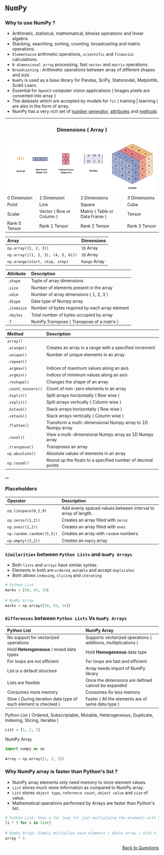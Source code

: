# `NumPy`

### **Why** to use NumPy ?
- Arithmetic, statistcal, mathematical, bitwise operations and linear algebra.
- Stacking, searching, sorting, counting, broadcasting and matrix operations.
- `Elementwise` arithmetic operations, `scientific` and `financial` calculations.
- `N dimensional array` processing, fast `vector` and `matrix` operations.
- `Broadcasting` : Arithmetic operations between array of different shapes and size.
- `NumPy` is used as a base library for Pandas, SciPy, Statsmodel, Matplotlib, Scikit Learn.
- Essential for `OpenCV` computer vision applications ( Images pixels are converted into array )
- The datasets which are accepted by models for `fit` ( training | learning ) are also in the form of array.
- NumPy has a very rich set of [number generator](https://github.com/KIRANKUMAR7296/NumPy/blob/main/Number%20Generators.ipynb), [attributes](https://github.com/KIRANKUMAR7296/NumPy/blob/main/Attribute.md) and [methods](https://github.com/KIRANKUMAR7296/NumPy/blob/main/Method.md)

<table>
  <tr>
    <th colspan="4"><h3>Dimensions ( Array )</h3></th>       
  <tr>
  <tr>
    <td colspan="4"><img src="Images/Dim.png" alt="Dimensions"></td>
  </tr>
  <tr>
    <td>0 Dimension</td>
    <td>1 Dimension</td>
    <td>2 Dimensions</td>
    <td>3 Dimensions</td>
  </tr>  
  <tr>
    <td>Point</td>
    <td>Line</td>
    <td>Square</td>
    <td>Cube</td>
  </tr>  
   <tr>
    <td>Scalar</td>
    <td>Vector ( Row or Column )</td>
    <td>Matrix ( Table or Data Frame )</td>
    <td>Tensor</td>
  </tr>  
  <tr>
    <td>Rank 0 Tensor</td>
    <td>Rank 1 Tensor</td>
    <td>Rank 2 Tensor</td>
    <td>Rank 3 Tensor</td>
  </tr>    
</table>

Array |	Dimensions
:--- | :---
`np.array([1, 2, 3])` |	`1D` Array
`np.array([(1, 2, 3), (4, 5, 6)])` | `2D` Array
`np.arange(start, stop, step)` | `Range` Array

Attribute | Description
:--- | :---
`.shape` | Tuple of array dimensions
`.size` | Number of elements present in the array
`.ndim` | Number of array dimensions ( 1, 2, 3 )
`.dtype` | Data type of Numpy array
`.itemsize` | Number of bytes required by each array element
`.nbytes` | Total number of bytes occupied by array
`.T` | NumPy.Transpose ( Transpose of a matrix )

Method | Description
:--- | :---
`array()` | 
`.arange()` | Creates an array in a range with a specified increment
`.unique()` | Number of unique elements in an array
`.repeat()` |
`.argmax()` | Indices of maximum values along an axis
`.argmin()` | Indices of minimum values along an axis
`.reshape()` | Changes the shape of an array
`.count_nonzero()` | Count of non-zero elements in an array
`.hsplit()` | Split arrays horizontally ( Row wise )
`.vsplit()` | Split arrays vertically ( Column wise )
`.hstack()` | Stack arrays horizontally ( Row wise ) 
`.vstack()` | Stack arrays vertically ( Column wise )
`.flatten()` | Transform a multi-dimensional Numpy array to 1D Numpy array
`.ravel()` | View a multi-dimensional Numpy array as 1D Numpy array
`.transpose()` | Transposes an array
`np.absolute()` | Absolute values of elements in an array
`np.round()` | Round up the floats to a specified number of decimal points

[...](https://towardsdatascience.com/21-numpy-functions-that-will-boost-your-data-analysis-process-1671fb35215)

### Placeholders 

Operator | Description
:--- | :---
`np.linspace(0,2,9)` |	Add evenly spaced values between interval to array of length.
`np.zeros((1,2))`	| Creates an array filled with `zeros`
`np.ones((1,2))` |	Creates an array filled with `ones`
`np.random.random((5,5))` |	Creates an array with `random` numbers.
`np.empty((2,2))` |	Creates an `empty` array.

### `Similarities` between `Python Lists` and `NumPy Arrays`

- Both `lists` and `arrays` have similar syntax. 
- Elements in both are `ordered`, `mutable` and accept `duplicates`
- Both allows `indexing`, `slicing` and `iterating`

```python
# Python List
marks = [50, 45, 34]  

# NumPy Array
marks = np.array([50, 45, 34])
```

### `Differences` between `Python Lists` Vs `NumPy Arrays`

**Python List** | **NumPy Array**
:--- | :---
No support for vectorized operations | Supports vectorized operations ( additions, multiplications )
Hold **Heterogeneous** / mixed data types | Hold **Homogeneous** data type
For loops are not efficient | For loops are fast and efficient
List is a default structure | Array needs import of NumPy library
Lists are flexible | Once the dimensions are defined cannot be expanded
Consumes more memory | Consumes 6x less memory
Slow ( During iteration data type of each element is checked ) | Faster ( All the elements are of same data type )

Python List ( Ordered, Subscriptable, Mutable, Heterogeneous, Duplicate, Indexing, Slicing, Iterable )
```python
List = [1, 2, 3]
```

NumPy Array
```python
import numpy as np

Array = np.array([1, 2, 3])
```

### Why NumPy array is faster than Python's list ?
- NumPy array elements only need memory to store element values.
- `List` stores much more information as compared to NumPy array.
- `List` stores `object type`, `reference count`, `object value` and `size` of value.
- Mathematical operations performed by Arrays are faster than Python's list.
 
```python
# Python List: Uses a for loop for just multiplying the elements with 5.
[i * 5 for i in list]

# NumPy Array: Simply multiplies each elements ( whole array ) with 5.
array * 5
```

<p align='right'><a align="right" href="https://github.com/KIRANKUMAR7296/Library/blob/main/Interview.md">Back to Questions</a></p>
